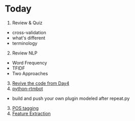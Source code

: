 # Today

1. Review & Quiz
  - cross-validation
  - what's different
  - terminology
2. Review NLP
  - Word Frequency
  - TFIDF
  - Two Approaches
3. [Revive the code from Day4](https://github.com/hackoregon/hack-university-machine-learning/tree/master/huml/day4)
2. [python-rtmbot](https://github.com/totalgood/python-rtmbot)
  - build and push your own plugin modeled after repeat.py
3. [POS tagging](https://github.com/hackoregon/hack-university-machine-learning/blob/master/huml/day6/nltk-pos-tagging.ipynb)
4. [Feature Extraction](http://scikit-learn.org/stable/modules/feature_extraction.html)